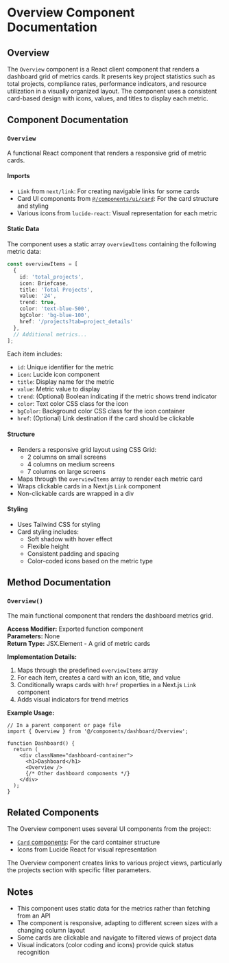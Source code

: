# Overview Component Documentation

## Overview

The `Overview` component is a React client component that renders a dashboard grid of metrics cards. It presents key project statistics such as total projects, compliance rates, performance indicators, and resource utilization in a visually organized layout. The component uses a consistent card-based design with icons, values, and titles to display each metric.

## Component Documentation

### `Overview`

A functional React component that renders a responsive grid of metric cards.

#### Imports

- `Link` from `next/link`: For creating navigable links for some cards
- Card UI components from [`@/components/ui/card`](../ui/card.md): For the card structure and styling
- Various icons from `lucide-react`: Visual representation for each metric

#### Static Data

The component uses a static array `overviewItems` containing the following metric data:

```typescript
const overviewItems = [
  { 
    id: 'total_projects', 
    icon: Briefcase, 
    title: 'Total Projects', 
    value: '24', 
    trend: true, 
    color: 'text-blue-500', 
    bgColor: 'bg-blue-100', 
    href: '/projects?tab=project_details' 
  },
  // Additional metrics...
];
```

Each item includes:
- `id`: Unique identifier for the metric
- `icon`: Lucide icon component 
- `title`: Display name for the metric
- `value`: Metric value to display
- `trend`: (Optional) Boolean indicating if the metric shows trend indicator
- `color`: Text color CSS class for the icon
- `bgColor`: Background color CSS class for the icon container
- `href`: (Optional) Link destination if the card should be clickable

#### Structure

- Renders a responsive grid layout using CSS Grid:
  - 2 columns on small screens
  - 4 columns on medium screens
  - 7 columns on large screens
- Maps through the `overviewItems` array to render each metric card
- Wraps clickable cards in a Next.js `Link` component
- Non-clickable cards are wrapped in a div

#### Styling

- Uses Tailwind CSS for styling
- Card styling includes:
  - Soft shadow with hover effect
  - Flexible height
  - Consistent padding and spacing
  - Color-coded icons based on the metric type

## Method Documentation

### `Overview()`

The main functional component that renders the dashboard metrics grid.

**Access Modifier:** Exported function component  
**Parameters:** None  
**Return Type:** JSX.Element - A grid of metric cards  

**Implementation Details:**
1. Maps through the predefined `overviewItems` array
2. For each item, creates a card with an icon, title, and value
3. Conditionally wraps cards with `href` properties in a Next.js `Link` component
4. Adds visual indicators for trend metrics

**Example Usage:**

```tsx
// In a parent component or page file
import { Overview } from '@/components/dashboard/Overview';

function Dashboard() {
  return (
    <div className="dashboard-container">
      <h1>Dashboard</h1>
      <Overview />
      {/* Other dashboard components */}
    </div>
  );
}
```

## Related Components

The Overview component uses several UI components from the project:
- [`Card` components](../ui/card.md): For the card container structure
- Icons from Lucide React for visual representation

The Overview component creates links to various project views, particularly the projects section with specific filter parameters.

## Notes

- This component uses static data for the metrics rather than fetching from an API
- The component is responsive, adapting to different screen sizes with a changing column layout
- Some cards are clickable and navigate to filtered views of project data
- Visual indicators (color coding and icons) provide quick status recognition